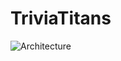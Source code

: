 # TriviaTitans

![Architecture](https://github.com/akaVagh/TriviaTitans/assets/61564775/eaaa758b-6501-4f62-afb6-6d5fae68adfe)
